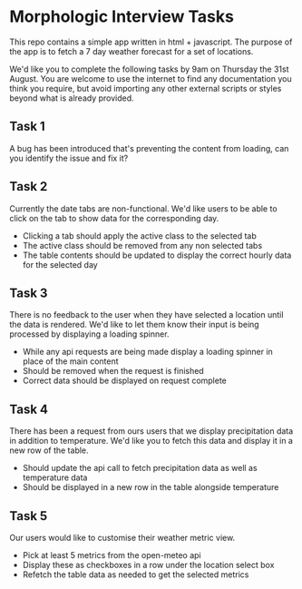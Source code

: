 # Morphologic Interview Tasks

This repo contains a simple app written in html + javascript. The purpose of the app is to fetch a 7 day weather forecast for a set of locations.

We'd like you to complete the following tasks by 9am on Thursday the 31st August. You are welcome to use the internet to find any documentation you think you require, but avoid importing any other external scripts or styles beyond what is already provided.

## Task 1

A bug has been introduced that's preventing the content from loading, can you identify the issue and fix it?

## Task 2

Currently the date tabs are non-functional. We'd like users to be able to click on the tab to show data for the corresponding day.

- Clicking a tab should apply the active class to the selected tab
- The active class should be removed from any non selected tabs
- The table contents should be updated to display the correct hourly data for the selected day

## Task 3

There is no feedback to the user when they have selected a location until the data is rendered. We'd like to let them know their input is being processed by displaying a loading spinner.

- While any api requests are being made display a loading spinner in place of the main content
- Should be removed when the request is finished
- Correct data should be displayed on request complete

## Task 4

There has been a request from ours users that we display precipitation data in addition to temperature. We'd like you to fetch this data and display it in a new row of the table.

- Should update the api call to fetch precipitation data as well as temperature data
- Should be displayed in a new row in the table alongside temperature

## Task 5

Our users would like to customise their weather metric view.

- Pick at least 5 metrics from the open-meteo api
- Display these as checkboxes in a row under the location select box
- Refetch the table data as needed to get the selected metrics
